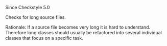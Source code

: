 Since Checkstyle 5.0

Checks for long source files.

Rationale: If a source file becomes very long it is hard to understand.
Therefore long classes should usually be refactored into several
individual classes that focus on a specific task.
